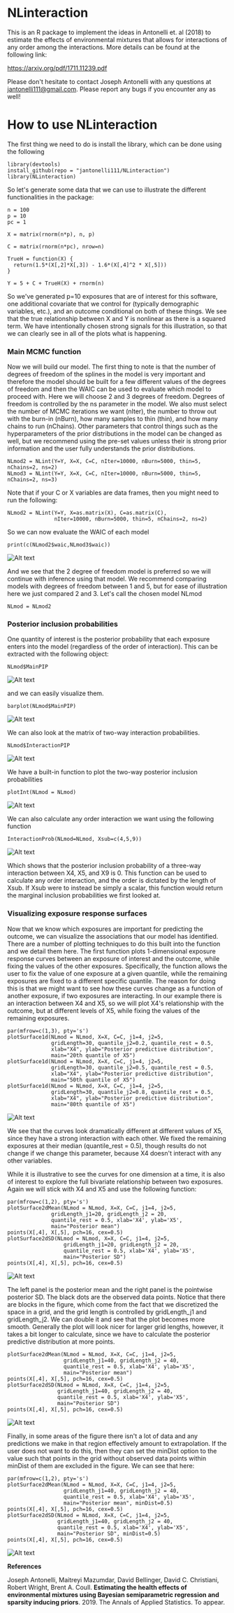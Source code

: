# NLinteraction

This is an R package to implement the ideas in Antonelli et. al (2018) to estimate the effects of environmental mixtures that allows for interactions of any order among the interactions. More details can be found at the following link:

https://arxiv.org/pdf/1711.11239.pdf

Please don't hesitate to contact Joseph Antonelli with any questions at jantonelli111@gmail.com. Please report any bugs if you encounter any as well!

# How to use NLinteraction

The first thing we need to do is install the library, which can be done using the following

```
library(devtools)
install_github(repo = "jantonelli111/NLinteraction")
library(NLinteraction)
```

So let's generate some data that we can use to illustrate the different functionalities in the package:

```
n = 100
p = 10
pc = 1

X = matrix(rnorm(n*p), n, p)

C = matrix(rnorm(n*pc), nrow=n)

TrueH = function(X) {
  return(1.5*(X[,2]*X[,3]) - 1.6*(X[,4]^2 * X[,5]))
}

Y = 5 + C + TrueH(X) + rnorm(n)
```

So we've generated p=10 exposures that are of interest for this software, one additional covariate that we control for (typically demographic variables, etc.), and an outcome conditional on both of these things. We see that the true relationship between X and Y is nonlinear as there is a squared term. We have intentionally chosen strong signals for this illustration, so that we can clearly see in all of the plots what is happening.

### Main MCMC function

Now we will build our model. The first thing to note is that the number of degrees of freedom of the splines in the model is very important and therefore the model should be built for a few different values of the degrees of freedom and then the WAIC can be used to evaluate which model to proceed with. Here we will choose 2 and 3 degrees of freedom. Degrees of freedom is controlled by the ns parameter in the model. We also must select the number of MCMC iterations we want (nIter), the number to throw out with the burn-in (nBurn), how many samples to thin (thin), and how many chains to run (nChains). Other parameters that control things such as the hyperparameters of the prior distributions in the model can be changed as well, but we recommend using the pre-set values unless their is strong prior information and the user fully understands the prior distributions.

```
NLmod2 = NLint(Y=Y, X=X, C=C, nIter=10000, nBurn=5000, thin=5, nChains=2, ns=2)
NLmod3 = NLint(Y=Y, X=X, C=C, nIter=10000, nBurn=5000, thin=5, nChains=2, ns=3)
```

Note that if your C or X variables are data frames, then you might need to run the following:

```
NLmod2 = NLint(Y=Y, X=as.matrix(X), C=as.matrix(C), 
               nIter=10000, nBurn=5000, thin=5, nChains=2, ns=2)
```

So we can now evaluate the WAIC of each model

```
print(c(NLmod2$waic,NLmod3$waic))
```
![Alt text](images/plot1.png)

And we see that the 2 degree of freedom model is preferred so we will continue with inference using that model. We recommend comparing models with degrees of freedom between 1 and 5, but for ease of illustration here we just compared 2 and 3. Let's call the chosen model NLmod

```
NLmod = NLmod2
```

### Posterior inclusion probabilities

One quantity of interest is the posterior probability that each exposure enters into the model (regardless of the order of interaction). This can be extracted with the following object:

```
NLmod$MainPIP
```

![Alt text](images/plot2.png)

and we can easily visualize them.

```
barplot(NLmod$MainPIP)
```

![Alt text](images/plot3.png)

We can also look at the matrix of two-way interaction probabilities.

```
NLmod$InteractionPIP
```

![Alt text](images/plot4.png)

We have a built-in function to plot the two-way posterior inclusion probabilities

```
plotInt(NLmod = NLmod)
```

![Alt text](images/plot5.png)

We can also calculate any order interaction we want using the following function

```
InteractionProb(NLmod=NLmod, Xsub=c(4,5,9))
```

![Alt text](images/plot6.png)

Which shows that the posterior inclusion probability of a three-way interaction between X4, X5, and X9 is 0. This function can be used to calculate any order interaction, and the order is dictated by the length of Xsub. If Xsub were to instead be simply a scalar, this function would return the marginal inclusion probabilities we first looked at. 

### Visualizing exposure response surfaces

Now that we know which exposures are important for predicting the outcome, we can visualize the associations that our model has identified. There are a number of plotting techniques to do this built into the function and we detail them here. The first function plots 1-dimensional exposure response curves between an exposure of interest and the outcome, while fixing the values of the other exposures. Specifically, the function allows the user to fix the value of one exposure at a given quantile, while the remaining exposures are fixed to a different specific quantile. The reason for doing this is that we might want to see how these curves change as a function of another exposure, if two exposures are interacting. In our example there is an interaction between X4 and X5, so we will plot X4's relationship with the outcome, but at different levels of X5, while fixing the values of the remaining exposures.

```
par(mfrow=c(1,3), pty='s')
plotSurface1d(NLmod = NLmod, X=X, C=C, j1=4, j2=5,
              gridLength=30, quantile_j2=0.2, quantile_rest = 0.5,
              xlab="X4", ylab="Posterior predictive distribution",
              main="20th quantile of X5")
plotSurface1d(NLmod = NLmod, X=X, C=C, j1=4, j2=5,
              gridLength=30, quantile_j2=0.5, quantile_rest = 0.5,
              xlab="X4", ylab="Posterior predictive distribution",
              main="50th quantile of X5")
plotSurface1d(NLmod = NLmod, X=X, C=C, j1=4, j2=5,
              gridLength=30, quantile_j2=0.8, quantile_rest = 0.5,
              xlab="X4", ylab="Posterior predictive distribution",
              main="80th quantile of X5")

```

![Alt text](images/plot7.png)

We see that the curves look dramatically different at different values of X5, since they have a strong interaction with each other. We fixed the remaining exposures at their median (quantile_rest = 0.5), though results do not change if we change this parameter, because X4 doesn't interact with any other variables. 

While it is illustrative to see the curves for one dimension at a time, it is also of interest to explore the full bivariate relationship between two exposures. Again we will stick with X4 and X5 and use the following function:

```
par(mfrow=c(1,2), pty='s')
plotSurface2dMean(NLmod = NLmod, X=X, C=C, j1=4, j2=5,
              gridLength_j1=20, gridLength_j2 = 20,
              quantile_rest = 0.5, xlab='X4', ylab='X5',
              main="Posterior mean")
points(X[,4], X[,5], pch=16, cex=0.5)
plotSurface2dSD(NLmod = NLmod, X=X, C=C, j1=4, j2=5,
                  gridLength_j1=20, gridLength_j2 = 20,
                  quantile_rest = 0.5, xlab='X4', ylab='X5',
                  main="Posterior SD")
points(X[,4], X[,5], pch=16, cex=0.5)
```

![Alt text](images/plot8.png)

The left panel is the posterior mean and the right panel is the pointwise posterior SD. The black dots are the observed data points. Notice that there are blocks in the figure, which come from the fact that we discretized the space in a grid, and the grid length is controlled by gridLength_j1 and gridLength_j2. We can double it and see that the plot becomes more smooth. Generally the plot will look nicer for larger grid lengths, however, it takes a bit longer to calculate, since we have to calculate the posterior predictive distribution at more points.

```
plotSurface2dMean(NLmod = NLmod, X=X, C=C, j1=4, j2=5,
                  gridLength_j1=40, gridLength_j2 = 40,
                  quantile_rest = 0.5, xlab='X4', ylab='X5',
                  main="Posterior mean")
points(X[,4], X[,5], pch=16, cex=0.5)
plotSurface2dSD(NLmod = NLmod, X=X, C=C, j1=4, j2=5,
                gridLength_j1=40, gridLength_j2 = 40,
                quantile_rest = 0.5, xlab='X4', ylab='X5',
                main="Posterior SD")
points(X[,4], X[,5], pch=16, cex=0.5)
```

![Alt text](images/plot9.png)

Finally, in some areas of the figure there isn't a lot of data and any predictions we make in that region effectively amount to extrapolation. If the user does not want to do this, then they can set the minDist option to the value such that points in the grid without observed data points within minDist of them are excluded in the figure. We can see that here:

```
par(mfrow=c(1,2), pty='s')
plotSurface2dMean(NLmod = NLmod, X=X, C=C, j1=4, j2=5,
                  gridLength_j1=40, gridLength_j2 = 40,
                  quantile_rest = 0.5, xlab='X4', ylab='X5',
                  main="Posterior mean", minDist=0.5)
points(X[,4], X[,5], pch=16, cex=0.5)
plotSurface2dSD(NLmod = NLmod, X=X, C=C, j1=4, j2=5,
                gridLength_j1=40, gridLength_j2 = 40,
                quantile_rest = 0.5, xlab='X4', ylab='X5',
                main="Posterior SD", minDist=0.5)
points(X[,4], X[,5], pch=16, cex=0.5)
```

![Alt text](images/plot10.png)

**References**

Joseph Antonelli, Maitreyi Mazumdar, David Bellinger, David C. Christiani, Robert Wright, Brent A. Coull. **Estimating the health effects of environmental mixtures using Bayesian semiparametric regression and sparsity inducing priors**. 2019. The Annals of Applied Statistics. To appear.

